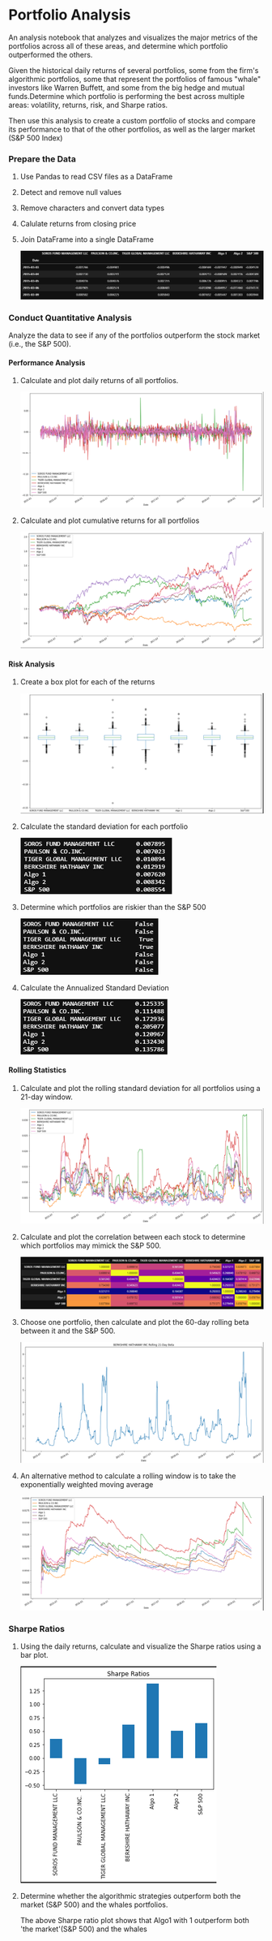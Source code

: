 # Portfolio Analysis

An analysis notebook that analyzes and visualizes the major metrics of the portfolios across all of these areas, and determine which portfolio outperformed the others.

Given the historical daily returns of several portfolios, some from the firm's algorithmic portfolios, some that represent the portfolios of famous "whale" investors like Warren Buffett, and some from the big hedge and mutual funds.Determine which portfolio is performing the best across multiple areas: volatility, returns, risk, and Sharpe ratios.

Then use this analysis to create a custom portfolio of stocks and compare its performance to that of the other portfolios, as well as the larger market (S&P 500 Index)

### Prepare the Data

1. Use Pandas to read CSV files as a DataFrame
2. Detect and remove null values
3. Remove characters and convert data types
4. Calulate returns from closing price
5. Join DataFrame into a single DataFrame

    ![returns-dataframe.png](Images/returns-dataframe.png)

### Conduct Quantitative Analysis

Analyze the data to see if any of the portfolios outperform the stock market (i.e., the S&P 500).

#### Performance Analysis

1. Calculate and plot daily returns of all portfolios.

    ![daily-returns.png](Images/daily-returns.png)

2. Calculate and plot cumulative returns for all portfolios

    ![cumulative-returns.png](Images/cumulative-returns.png)
    
#### Risk Analysis

1. Create a box plot for each of the returns 

    ![returns-box-plot.png](Images/returns-box-plot.png)

2. Calculate the standard deviation for each portfolio

    ![standard-deviation.png](Images/standard-deviation.png)

3. Determine which portfolios are riskier than the S&P 500
    
    ![riskier.png](Images/riskier.png)

4. Calculate the Annualized Standard Deviation

    ![Annualized-Standard-Deviation.png](Images/Annualized-Standard-Deviation.png)
    
#### Rolling Statistics

1. Calculate and plot the rolling standard deviation for all portfolios using a 21-day window.

    ![rolling-standard-deviation.png](Images/rolling-standard-deviation.png)

2. Calculate and plot the correlation between each stock to determine which portfolios may mimick the S&P 500.

    ![correlation.png](Images/correlation.png)

3. Choose one portfolio, then calculate and plot the 60-day rolling beta between it and the S&P 500.
    
    ![rolling-beta.png](Images/rolling-beta.png)
    
4. An alternative method to calculate a rolling window is to take the exponentially weighted moving average

    ![exponentially-weighted-moving-average.png](Images/exponentially-weighted-moving-average.png)
    
### Sharpe Ratios

1. Using the daily returns, calculate and visualize the Sharpe ratios using a bar plot.

    ![Sharpe-ratios.png](Images/Sharpe-ratios.png)

2. Determine whether the algorithmic strategies outperform both the market (S&P 500) and the whales portfolios.
    
    The above Sharpe ratio plot shows that Algo1 with 1 outperform both 'the market'(S&P 500) and the whales
